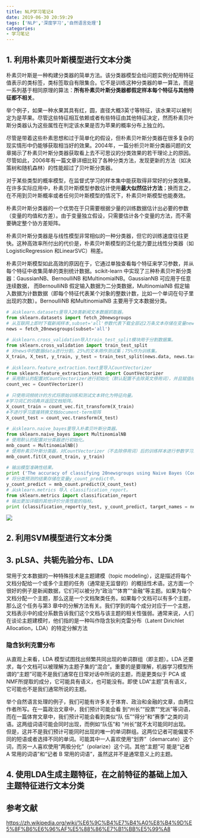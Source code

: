 ```yaml
---
title: NLP学习笔记4
date: 2019-06-30 20:59:29
tags: ['NLP','深度学习','自然语言处理']
categories: 
- 学习笔记
---
```

## 1. 利用朴素贝叶斯模型进行文本分类

朴素贝叶斯是一种构建分类器的简单方法。该分类器模型会给问题实例分配用特征值表示的类标签，类标签取自有限集合。它不是训练这种分类器的单一算法，而是一系列基于相同原理的算法：**所有朴素贝叶斯分类器都假定样本每个特征与其他特征都不相关**。

举个例子，如果一种水果其具有红，圆，直径大概3英寸等特征，该水果可以被判定为是苹果。尽管这些特征相互依赖或者有些特征由其他特征决定，然而朴素贝叶斯分类器认为这些属性在判定该水果是否为苹果的概率分布上独立的。

尽管是带着这些朴素思想和过于简单化的假设，但朴素贝叶斯分类器在很多复杂的现实情形中仍能够获取相当好的效果。2004年，一篇分析贝叶斯分类器问题的文章揭示了朴素贝叶斯分类器获取看上去不可思议的分类效果的若干理论上的原因。尽管如此，2006年有一篇文章详细比较了各种分类方法，发现更新的方法（如决策树和随机森林）的性能超过了贝叶斯分类器。

对于某些类型的概率模型，在监督式学习的样本集中能获取得非常好的分类效果。在许多实际应用中，朴素贝叶斯模型参数估计使用**最大似然估计方法**；换而言之，在不用到贝叶斯概率或者任何贝叶斯模型的情况下，朴素贝叶斯模型也能奏效。

朴素贝叶斯分类器的一个优势在于只需要根据少量的训练数据估计出必要的参数（变量的均值和方差）。由于变量独立假设，只需要估计各个变量的方法，而不需要确定整个协方差矩阵。

朴素贝叶斯分类器是与线性模型非常相似的一种分类器，但它的训练速度往往更快。这种高效率所付出的代价是，朴素贝叶斯模型的泛化能力要比线性分类器（如LogisticRegression 和LinearSVC）稍差。

朴素贝叶斯模型如此高效的原因在于，它通过单独查看每个特征来学习参数，并从每个特征中收集简单的类别统计数据。scikit-learn 中实现了三种朴素贝叶斯分类器：GaussianNB、BernoulliNB 和MultinomialNB。GaussianNB 可应用于任意连续数据， 而BernoulliNB 假定输入数据为二分类数据，MultinomialNB 假定输入数据为计数数据（即每个特征代表某个对象的整数计数，比如一个单词在句子里出现的次数）。BernoulliNB 和MultinomialNB 主要用于文本数据分类。

```python
# 从sklearn.datasets里导入20类新闻文本数据抓取器。
from sklearn.datasets import fetch_20newsgroups
# 从互联网上即时下载新闻样本,subset='all'参数代表下载全部近2万条文本存储在变量news中。
news = fetch_20newsgroups(subset='all')
 
# 从sklearn.cross_validation导入train_test_split模块用于分割数据集。
from sklearn.cross_validation import train_test_split
# 对news中的数据data进行分割，25%的文本用作测试集；75%作为训练集。
X_train, X_test, y_train, y_test = train_test_split(news.data, news.target, test_size=0.25, random_state=33)
 
# 从sklearn.feature_extraction.text里导入CountVectorizer
from sklearn.feature_extraction.text import CountVectorizer
# 采用默认的配置对CountVectorizer进行初始化（默认配置不去除英文停用词），并且赋值给变量count_vec。
count_vec = CountVectorizer()
 
# 只使用词频统计的方式将原始训练和测试文本转化为特征向量。
#学习词汇的词典并返回文档矩阵。
X_count_train = count_vec.fit_transform(X_train)
#不进行学习直接转换文档document-term矩阵
X_count_test = count_vec.transform(X_test)
 
# 从sklearn.naive_bayes里导入朴素贝叶斯分类器。
from sklearn.naive_bayes import MultinomialNB
# 使用默认的配置对分类器进行初始化。
mnb_count = MultinomialNB()
# 使用朴素贝叶斯分类器，对CountVectorizer（不去除停用词）后的训练样本进行参数学习。
mnb_count.fit(X_count_train, y_train)
 
# 输出模型准确性结果。
print ('The accuracy of classifying 20newsgroups using Naive Bayes (CountVectorizer without filtering stopwords):', mnb_count.score(X_count_test, y_test))
# 将分类预测的结果存储在变量y_count_predict中。
y_count_predict = mnb_count.predict(X_count_test)
# 从sklearn.metrics 导入 classification_report。
from sklearn.metrics import classification_report
# 输出更加详细的其他评价分类性能的指标。
print (classification_report(y_test, y_count_predict, target_names = news.target_names))
```

![](2019-06-30-20-42-49.png)


## 2. 利用SVM模型进行文本分类

## 3. pLSA、共轭先验分布、LDA

常用于文本数据的一种特殊技术是主题建模（topic modeling），这是描述将每个文档分配给一个或多个主题的任务（通常是无监督的）的概括性术语。这方面一个很好的例子是新闻数据，它们可以被分为“政治”“体育”“金融”等主题。如果为每个文档分配一个主题，那么这是一个文档聚类任务。如果每个文档可以有多个主题，那么这个任务与第3 章中的分解方法有关。我们学到的每个成分对应于一个主题，文档表示中的成分系数告诉我们这个文档与该主题的相关性强弱。通常来说，人们在谈论主题建模时，他们指的是一种叫作隐含狄利克雷分布（Latent Dirichlet Allocation，LDA）的特定分解方法

### 隐含狄利克雷分布

从直观上来看，LDA 模型试图找出频繁共同出现的单词群组（即主题）。LDA 还要求，每个文档可以被理解为主题子集的“混合”。重要的是要理解，机器学习模型所谓的“主题”可能不是我们通常在日常对话中所说的主题，而是更类似于 PCA 或 NMF所提取的成分，它可能具有语义，也可能没有。即使 LDA“主题”具有语义，它可能也不是我们通常所说的主题。

举个自然语言处理的例子，我们可能有许多关于体育、政治和金融的文章，由两位作者所写。在一篇政治文章中，我们预计可能会看 到“州长”“投票”“党派”等词语，而在一篇体育文章中，我们预计可能会看到类似“队 伍”“得分”和“赛季”之类的词语。这两组词语可能会同时出现，而例如“队伍”和 “州长”就不太可能同时出现。但是，这并不是我们预计可能同时出现的唯一的单词群组。这两位记者可能偏爱不同的短语或者选择不同的单词。可能其中一人喜欢使用“划界”（demarcate）这个词，而另一人喜欢使用“两极分化”（polarize）这个词。其他“主题”可 能是“记者 A 常用的词语”和“记者 B 常用的词语”，虽然这并不是通常意义上的主题。

## 4. 使用LDA生成主题特征，在之前特征的基础上加入主题特征进行文本分类

## 参考文献

https://zh.wikipedia.org/wiki/%E6%9C%B4%E7%B4%A0%E8%B4%9D%E5%8F%B6%E6%96%AF%E5%88%86%E7%B1%BB%E5%99%A8